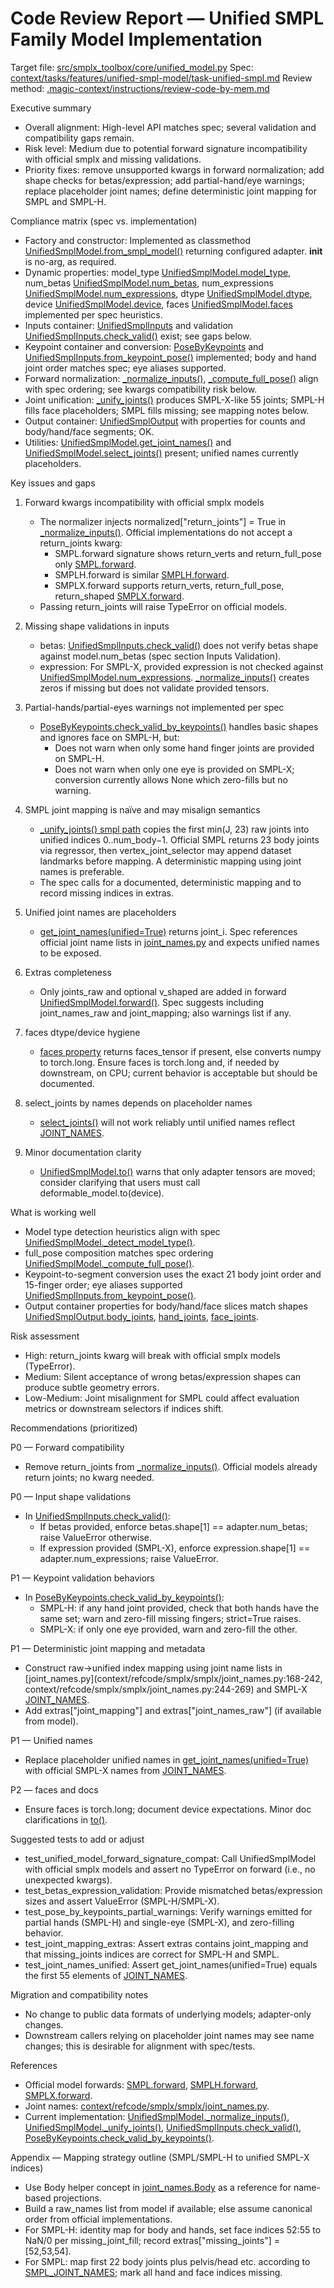 # Code Review Report — Unified SMPL Family Model Implementation

Target file: [src/smplx_toolbox/core/unified_model.py](src/smplx_toolbox/core/unified_model.py)
Spec: [context/tasks/features/unified-smpl-model/task-unified-smpl.md](context/tasks/features/unified-smpl-model/task-unified-smpl.md)
Review method: [.magic-context/instructions/review-code-by-mem.md](.magic-context/instructions/review-code-by-mem.md)

Executive summary

- Overall alignment: High-level API matches spec; several validation and compatibility gaps remain.
- Risk level: Medium due to potential forward signature incompatibility with official smplx and missing validations.
- Priority fixes: remove unsupported kwargs in forward normalization; add shape checks for betas/expression; add partial-hand/eye warnings; replace placeholder joint names; define deterministic joint mapping for SMPL and SMPL-H.

Compliance matrix (spec vs. implementation)

- Factory and constructor: Implemented as classmethod [UnifiedSmplModel.from_smpl_model()](src/smplx_toolbox/core/unified_model.py:468) returning configured adapter. __init__ is no-arg, as required.
- Dynamic properties: model_type [UnifiedSmplModel.model_type](src/smplx_toolbox/core/unified_model.py:512), num_betas [UnifiedSmplModel.num_betas](src/smplx_toolbox/core/unified_model.py:517), num_expressions [UnifiedSmplModel.num_expressions](src/smplx_toolbox/core/unified_model.py:529), dtype [UnifiedSmplModel.dtype](src/smplx_toolbox/core/unified_model.py:541), device [UnifiedSmplModel.device](src/smplx_toolbox/core/unified_model.py:551), faces [UnifiedSmplModel.faces](src/smplx_toolbox/core/unified_model.py:569) implemented per spec heuristics.
- Inputs container: [UnifiedSmplInputs](src/smplx_toolbox/core/unified_model.py:38) and validation [UnifiedSmplInputs.check_valid()](src/smplx_toolbox/core/unified_model.py:94) exist; see gaps below.
- Keypoint container and conversion: [PoseByKeypoints](src/smplx_toolbox/core/unified_model.py:269) and [UnifiedSmplInputs.from_keypoint_pose()](src/smplx_toolbox/core/unified_model.py:172) implemented; body and hand joint order matches spec; eye aliases supported.
- Forward normalization: [_normalize_inputs()](src/smplx_toolbox/core/unified_model.py:582), [_compute_full_pose()](src/smplx_toolbox/core/unified_model.py:705) align with spec ordering; see kwargs compatibility risk below.
- Joint unification: [_unify_joints()](src/smplx_toolbox/core/unified_model.py:647) produces SMPL-X-like 55 joints; SMPL-H fills face placeholders; SMPL fills missing; see mapping notes below.
- Output container: [UnifiedSmplOutput](src/smplx_toolbox/core/unified_model.py:400) with properties for counts and body/hand/face segments; OK.
- Utilities: [UnifiedSmplModel.get_joint_names()](src/smplx_toolbox/core/unified_model.py:828) and [UnifiedSmplModel.select_joints()](src/smplx_toolbox/core/unified_model.py:858) present; unified names currently placeholders.

Key issues and gaps

1) Forward kwargs incompatibility with official smplx models
   - The normalizer injects normalized["return_joints"] = True in [_normalize_inputs()](src/smplx_toolbox/core/unified_model.py:641-644). Official implementations do not accept a return_joints kwarg:
     - SMPL.forward signature shows return_verts and return_full_pose only [SMPL.forward](context/refcode/smplx/smplx/body_models.py:315-325).
     - SMPLH.forward is similar [SMPLH.forward](context/refcode/smplx/smplx/body_models.py:696-708).
     - SMPLX.forward supports return_verts, return_full_pose, return_shaped [SMPLX.forward](context/refcode/smplx/smplx/body_models.py:1122-1139).
   - Passing return_joints will raise TypeError on official models.

2) Missing shape validations in inputs
   - betas: [UnifiedSmplInputs.check_valid()](src/smplx_toolbox/core/unified_model.py:94-171) does not verify betas shape against model.num_betas (spec section Inputs Validation).
   - expression: For SMPL-X, provided expression is not checked against [UnifiedSmplModel.num_expressions](src/smplx_toolbox/core/unified_model.py:529). [_normalize_inputs()](src/smplx_toolbox/core/unified_model.py:636-640) creates zeros if missing but does not validate provided tensors.

3) Partial-hands/partial-eyes warnings not implemented per spec
   - [PoseByKeypoints.check_valid_by_keypoints()](src/smplx_toolbox/core/unified_model.py:355-398) handles basic shapes and ignores face on SMPL-H, but:
     - Does not warn when only some hand finger joints are provided on SMPL-H.
     - Does not warn when only one eye is provided on SMPL-X; conversion currently allows None which zero-fills but no warning.

4) SMPL joint mapping is naïve and may misalign semantics
   - [_unify_joints() smpl path](src/smplx_toolbox/core/unified_model.py:686-703) copies the first min(J, 23) raw joints into unified indices 0..num_body−1. Official SMPL returns 23 body joints via regressor, then vertex_joint_selector may append dataset landmarks before mapping. A deterministic mapping using joint names is preferable.
   - The spec calls for a documented, deterministic mapping and to record missing indices in extras.

5) Unified joint names are placeholders
   - [get_joint_names(unified=True)](src/smplx_toolbox/core/unified_model.py:837-841) returns joint_i. Spec references official joint name lists in [joint_names.py](context/refcode/smplx/smplx/joint_names.py:19) and expects unified names to be exposed.

6) Extras completeness
   - Only joints_raw and optional v_shaped are added in forward [UnifiedSmplModel.forward()](src/smplx_toolbox/core/unified_model.py:783-793). Spec suggests including joint_names_raw and joint_mapping; also warnings list if any.

7) faces dtype/device hygiene
   - [faces property](src/smplx_toolbox/core/unified_model.py:569-580) returns faces_tensor if present, else converts numpy to torch.long. Ensure faces is torch.long and, if needed by downstream, on CPU; current behavior is acceptable but should be documented.

8) select_joints by names depends on placeholder names
   - [select_joints()](src/smplx_toolbox/core/unified_model.py:858-893) will not work reliably until unified names reflect [JOINT_NAMES](context/refcode/smplx/smplx/joint_names.py:19).

9) Minor documentation clarity
   - [UnifiedSmplModel.to()](src/smplx_toolbox/core/unified_model.py:795-815) warns that only adapter tensors are moved; consider clarifying that users must call deformable_model.to(device).

What is working well

- Model type detection heuristics align with spec [UnifiedSmplModel._detect_model_type()](src/smplx_toolbox/core/unified_model.py:492-511).
- full_pose composition matches spec ordering [UnifiedSmplModel._compute_full_pose()](src/smplx_toolbox/core/unified_model.py:705-741).
- Keypoint-to-segment conversion uses the exact 21 body joint order and 15-finger order; eye aliases supported [UnifiedSmplInputs.from_keypoint_pose()](src/smplx_toolbox/core/unified_model.py:205-265).
- Output container properties for body/hand/face slices match shapes [UnifiedSmplOutput.body_joints](src/smplx_toolbox/core/unified_model.py:431-434), [hand_joints](src/smplx_toolbox/core/unified_model.py:436-439), [face_joints](src/smplx_toolbox/core/unified_model.py:441-444).

Risk assessment

- High: return_joints kwarg will break with official smplx models (TypeError).
- Medium: Silent acceptance of wrong betas/expression shapes can produce subtle geometry errors.
- Low-Medium: Joint misalignment for SMPL could affect evaluation metrics or downstream selectors if indices shift.

Recommendations (prioritized)

P0 — Forward compatibility
- Remove return_joints from [_normalize_inputs()](src/smplx_toolbox/core/unified_model.py:641-644). Official models already return joints; no kwarg needed.

P0 — Input shape validations
- In [UnifiedSmplInputs.check_valid()](src/smplx_toolbox/core/unified_model.py:94-171):
  - If betas provided, enforce betas.shape[1] == adapter.num_betas; raise ValueError otherwise.
  - If expression provided (SMPL-X), enforce expression.shape[1] == adapter.num_expressions; raise ValueError.

P1 — Keypoint validation behaviors
- In [PoseByKeypoints.check_valid_by_keypoints()](src/smplx_toolbox/core/unified_model.py:355-398):
  - SMPL-H: if any hand joint provided, check that both hands have the same set; warn and zero-fill missing fingers; strict=True raises.
  - SMPL-X: if only one eye provided, warn and zero-fill the other.

P1 — Deterministic joint mapping and metadata
- Construct raw→unified index mapping using joint name lists in [joint_names.py](context/refcode/smplx/smplx/joint_names.py:168-242, context/refcode/smplx/smplx/joint_names.py:244-269) and SMPL-X [JOINT_NAMES](context/refcode/smplx/smplx/joint_names.py:19-65).
- Add extras["joint_mapping"] and extras["joint_names_raw"] (if available from model).

P1 — Unified names
- Replace placeholder unified names in [get_joint_names(unified=True)](src/smplx_toolbox/core/unified_model.py:837-841) with official SMPL-X names from [JOINT_NAMES](context/refcode/smplx/smplx/joint_names.py:19-65).

P2 — faces and docs
- Ensure faces is torch.long; document device expectations. Minor doc clarifications in [to()](src/smplx_toolbox/core/unified_model.py:795-815).

Suggested tests to add or adjust

- test_unified_model_forward_signature_compat: Call UnifiedSmplModel with official smplx models and assert no TypeError on forward (i.e., no unexpected kwargs).
- test_betas_expression_validation: Provide mismatched betas/expression sizes and assert ValueError (SMPL-H/SMPL-X).
- test_pose_by_keypoints_partial_warnings: Verify warnings emitted for partial hands (SMPL-H) and single-eye (SMPL-X), and zero-filling behavior.
- test_joint_mapping_extras: Assert extras contains joint_mapping and that missing_joints indices are correct for SMPL-H and SMPL.
- test_joint_names_unified: Assert get_joint_names(unified=True) equals the first 55 elements of [JOINT_NAMES](context/refcode/smplx/smplx/joint_names.py:19-65).

Migration and compatibility notes

- No change to public data formats of underlying models; adapter-only changes.
- Downstream callers relying on placeholder joint names may see name changes; this is desirable for alignment with spec/tests.

References

- Official model forwards: [SMPL.forward](context/refcode/smplx/smplx/body_models.py:315-399), [SMPLH.forward](context/refcode/smplx/smplx/body_models.py:696-762), [SMPLX.forward](context/refcode/smplx/smplx/body_models.py:1122-1302).
- Joint names: [context/refcode/smplx/smplx/joint_names.py](context/refcode/smplx/smplx/joint_names.py).
- Current implementation: [UnifiedSmplModel._normalize_inputs()](src/smplx_toolbox/core/unified_model.py:582-645), [UnifiedSmplModel._unify_joints()](src/smplx_toolbox/core/unified_model.py:647-704), [UnifiedSmplInputs.check_valid()](src/smplx_toolbox/core/unified_model.py:94-171), [PoseByKeypoints.check_valid_by_keypoints()](src/smplx_toolbox/core/unified_model.py:355-398).

Appendix — Mapping strategy outline (SMPL/SMPL-H to unified SMPL-X indices)

- Use Body helper concept in [joint_names.Body](context/refcode/smplx/smplx/joint_names.py:272-320) as a reference for name-based projections.
- Build a raw_names list from model if available; else assume canonical order from official implementations.
- For SMPL-H: identity map for body and hands, set face indices 52:55 to NaN/0 per missing_joint_fill; record extras["missing_joints"] = [52,53,54].
- For SMPL: map first 22 body joints plus pelvis/head etc. according to [SMPL_JOINT_NAMES](context/refcode/smplx/smplx/joint_names.py:244-269); mark all hand and face indices missing.
